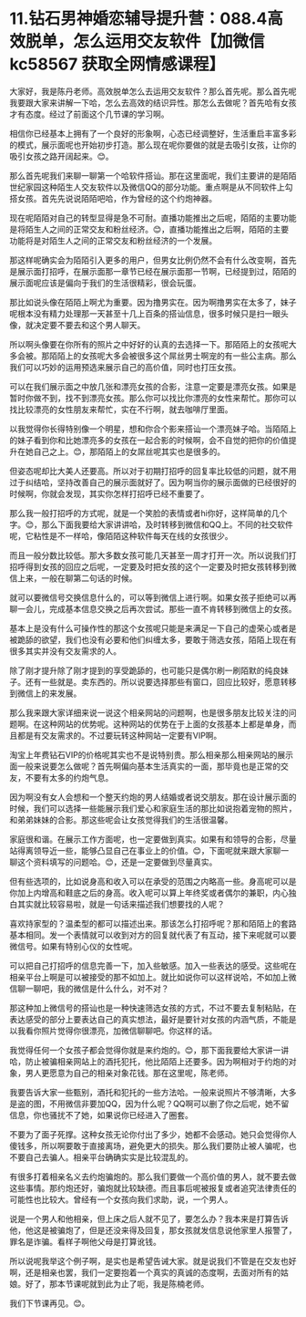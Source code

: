 # 11.钻石男神婚恋辅导提升营：088.4高效脱单，怎么运用交友软件【加微信 kc58567 获取全网情感课程】

大家好，我是陈丹老师。高效脱单怎么去运用交友软件？那么首先呢。那么首先呢我要跟大家来讲解一下哈，怎么去高效的结识异性。那怎么去做呢？首先哈有女孩才有态度。经过了前面这个几节课的学习啊。

相信你已经基本上拥有了一个良好的形象啊，心态已经调整好，生活重启丰富多彩的模式，展示面呢也开始初步打造。那么现在呢你要做的就是去吸引女孩，让你的吸引女孩之路开阔起来。😊。

那么首先呢我们来聊一聊第一个哈软件搭讪。那在这里面呢，我们主要讲的是陌陌世纪家园这种陌生人交友软件以及微信QQ的部分功能。重点啊是从不同软件上勾搭女孩。首先先说说陌陌吧哈，作为曾经的这个约炮神器。

现在呢陌陌对自己的转型显得是急不可耐。直播功能推出之后呢，陌陌的主要功能是将陌生人之间的正常交友和粉丝经济。😊，直播功能推出之后啊，陌陌的主要功能将是对陌生人之间的正常交友和粉丝经济的一个发展。

那这样呢确实会为陌陌引入更多的用户，但男女比例仍然不会有什么改变啊，首先是展示面打招呼，在展示面那一章节已经在展示面那一节啊，已经提到过，陌陌的展示面呢应该是偏向于我们的生活很精彩，很会玩蛋。

那比如说头像在陌陌上啊尤为重要。因为撸男实在。因为啊撸男实在太多了，妹子呢根本没有精力处理那一天甚至十几上百条的搭讪信息，很多时候只是扫一眼头像，就决定要不要去和这个男人聊天。

所以啊头像要在你所有的照片之中好好的认真的去选择一下。那陌陌上的女孩呢大多会被。那陌陌上的女孩呢大多会被很多这个屌丝男士啊宠的有一些公主病。那么我们可以巧妙的运用预选来展示自己的高价值，同时也打压女孩。

可以在我们展示面之中放几张和漂亮女孩的合影，注意一定要是漂亮女孩。如果是暂时你做不到，找不到漂亮女孩。那么你可以找比你漂亮的女性来帮忙。那你可以找比较漂亮的女性朋友来帮忙，实在不行啊，就去咖啡厅里面。

以我觉得你长得特别像一个明星，想和你合个影来搭讪一个漂亮妹子哈。当陌陌上的妹子看到你和比她漂亮多的女孩在一起合影的时候啊，会不自觉的把你的价值提升在她自己之上。😊，那陌陌上的女屌丝呢其实也是很多的。

但姿态呢却比大美人还要高。所以对于初期打招呼的回复率比较低的问题，就不用过于纠结哈，坚持改善自己的展示面就好了。因为啊当你的展示面做的已经很好的时候啊，你就会发现，其实你怎样打招呼已经不重要了。

那么我一般打招呼的方式呢，就是一个笑脸的表情或者hi你好，这样简单的几个字。😊，那么下面我要给大家讲讲哈，及时转移到微信和QQ上。不同的社交软件呢，它粘性是不一样哈，像陌陌这种软件每天在线的女孩很少。

而且一般分数比较低。那大多数女孩可能几天甚至一周才打开一次。所以说我们打招呼得到女孩的回应之后呢，一定要及时把女孩的这个一定要及时把女孩转移到微信上来，一般在聊第二句话的时候。

就可以要微信号交换信息什么的，可以等到微信上进行啊。如果女孩子拒绝可以再聊一会儿，完成基本信息交换之后再次尝试。那些一直不肯转移到微信上的女孩。

基本上是没有什么可操作性的那这个女孩呢只能是来满足一下自己的虚荣心或者是被跪舔的欲望，我们也没有必要和他们纠缠太多，要敢于筛选女孩，陌陌上现在有很多其实并没有交友需求的人。

除了刚才提升除了刚才提到的享受跪舔的，也可能只是偶尔刷一刷陌默的纯良妹子。还有一些就是。卖东西的。所以说要选择那些有窗口，回应比较好，愿意转移到微信上的来发展。

那么我来跟大家详细来说一说这个相亲网站的问题啊，也是很多朋友比较关注的问题啊。在这种网站的优势呢。这种网站的优势在于上面的女孩基本上都是单身，而且都是有交友需求的。不过要玩转这种网站一定要有VIP啊。

淘宝上年费钻石VIP的价格呢其实也不是说特别贵。那么相亲那么相亲网站的展示面一般来说要怎么做呢？首先啊偏向基本生活真实的一面，那毕竟也是正常的交友，不要有太多的约炮气息。

因为啊没有女人会想和一个整天约炮的男人结婚或者说交朋友。那在设计展示面的时候，我们可以选择一些能展示我们爱心和家庭生活的那比如说抱着宠物的照片，和弟弟妹妹的合影。那这些呢会让女孩觉得我们的生活很温馨。

家庭很和谐。在展示工作方面呢，也一定要做到真实。如果有和领导的合影，尽量站得离领导近一些，能够凸显自己在事业上的价值。😊，下面呢就来跟大家聊一聊这个资料填写的问题哈。😊，还是一定要做到尽量真实。

但有些选项的，比如说身高和收入可以在承受的范围之内略高一些。身高呢可以是你加上内增高和鞋底之后的身高。收入呢可以算上年终奖或者偶尔的兼职，内心独白其实就比较容易啦，就是一句话来描述我们想要找的人呢？

喜欢持家型的？温柔型的都可以描述出来。那该怎么打招呼呢？那和陌陌上的套路基本相同。发一个表情就可以收到对方的回复就代表了有互动，接下来呢就可以要微信号。如果有特别心仪的女性呢。

可以把自己打招呼的信息完善一下，加入些敏感。加入一些表达的感受。这些呢在相亲平台上啊是可以被接受的那不如加上。就比如说你可以这样说哈，不如加上微信聊一聊吧，我的微信是什么什么，对不对？

那这种加上微信号的搭讪也是一种快速筛选女孩的方式，不过不要去复制粘贴，在表达感受的部分上要表达自己的真实想法，最好是要针对女孩的内涵气质，不能是以我看你照片觉得你很漂亮，加微信聊聊吧。你这样的话。

我觉得任何一个女孩子都会觉得你就是来约炮的。😊，那下面我要给大家讲一讲哈，防止被骗相亲网站上的酒托犯托，他比陌陌上还要多。因为啊相对于约炮的对象，男人更愿意为自己的相亲对象花钱。那在这里呢，陈老师。

我要告诉大家一些甄别，酒托和犯托的一些方法哈。一般来说照片不够清晰，大多是盗的图，不用微信非要加QQ，因为什么呢？QQ啊可以删了你之后呢，她不留信息，你也骚扰不了她，如果说你已经进入了圈套。

不要为了面子死撑。这种女孩无论你付出了多少，她都不会感动。她只会觉得你人傻钱多，所以啊要敢于直接离场，避免更大的损失。那么我们要防止被人骗呢，也不要自己去骗人。相亲平台确确实实是比较混乱的。

有很多打着相亲名义去约炮骗炮的。那么我们要做一个高价值的男人，就不要去做这些事情。那约炮还好，骗炮就比较缺德。而且事后呢被报复或者追究法律责任的可能性也比较大。曾经有一个女孩向我们求助，说，一个男人。

说是一个男人和他相亲，但上床之后人就不见了，要怎么办？我本来是打算告诉他，他这是被骗炮了，但是还没来得及回复，那女孩就发信息说他家里人报警了，罪名是诈骗。看样子啊他父母是打算讹钱。

所以说呢我举这个例子啊，是实也是希望告诫大家。就是说我们不管是在交友也好啊，还是相亲也罢，我们一定要抱着一个真实的真诚的态度啊，去面对所有的姑娘。好了，那本节课呢就到此为止了呃，我是陈楠老师。

我们下节课再见。😊。